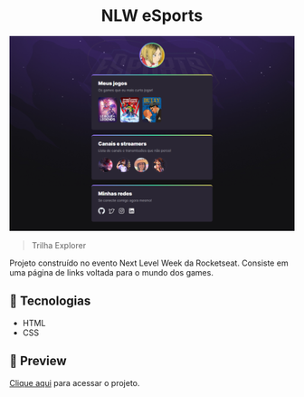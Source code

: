 <h1 align="center">NLW eSports</h1>

![preview](./.github/preview.png)

> Trilha Explorer

Projeto construído no evento Next Level Week da Rocketseat. Consiste em uma página de links voltada para o mundo dos games.

## 🚀 Tecnologias

- HTML
- CSS

## 🔗 Preview

[Clique aqui](https://edusmpaio.github.io/nlw-esports/) para acessar o projeto.
